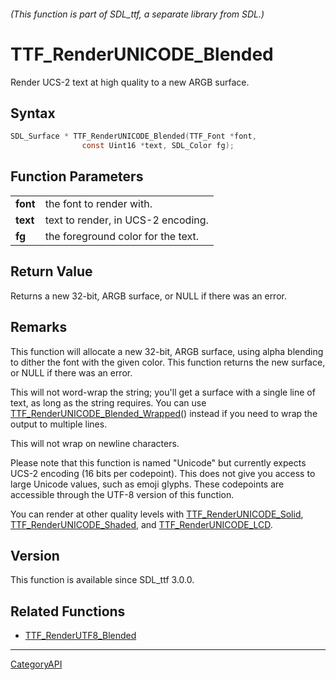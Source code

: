 ###### (This function is part of SDL_ttf, a separate library from SDL.)
# TTF_RenderUNICODE_Blended

Render UCS-2 text at high quality to a new ARGB surface.

## Syntax

```c
SDL_Surface * TTF_RenderUNICODE_Blended(TTF_Font *font,
                const Uint16 *text, SDL_Color fg);

```

## Function Parameters

|              |                                    |
| ------------ | ---------------------------------- |
| **font**     | the font to render with.           |
| **text**     | text to render, in UCS-2 encoding. |
| **fg**       | the foreground color for the text. |

## Return Value

Returns a new 32-bit, ARGB surface, or NULL if there was an error.

## Remarks

This function will allocate a new 32-bit, ARGB surface, using alpha
blending to dither the font with the given color. This function returns the
new surface, or NULL if there was an error.

This will not word-wrap the string; you'll get a surface with a single line
of text, as long as the string requires. You can use
[TTF_RenderUNICODE_Blended_Wrapped](TTF_RenderUNICODE_Blended_Wrapped)()
instead if you need to wrap the output to multiple lines.

This will not wrap on newline characters.

Please note that this function is named "Unicode" but currently expects
UCS-2 encoding (16 bits per codepoint). This does not give you access to
large Unicode values, such as emoji glyphs. These codepoints are accessible
through the UTF-8 version of this function.

You can render at other quality levels with
[TTF_RenderUNICODE_Solid](TTF_RenderUNICODE_Solid),
[TTF_RenderUNICODE_Shaded](TTF_RenderUNICODE_Shaded), and
[TTF_RenderUNICODE_LCD](TTF_RenderUNICODE_LCD).

## Version

This function is available since SDL_ttf 3.0.0.

## Related Functions

* [TTF_RenderUTF8_Blended](TTF_RenderUTF8_Blended)

----
[CategoryAPI](CategoryAPI)

